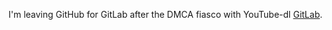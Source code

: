 I'm leaving GitHub for GitLab after the DMCA fiasco with YouTube-dl  [GitLab](https://gitlab.com/CodeLongAndProsper90).

